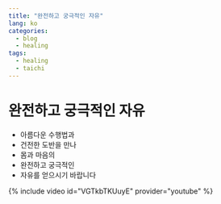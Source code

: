 ```yaml
---
title: "완전하고 궁극적인 자유"
lang: ko
categories:
  - blog
  - healing
tags:
  - healing
  - taichi
---
```


# 완전하고 궁극적인 자유
  - 아름다운 수행법과
  - 건전한 도반을 만나
  - 몸과 마음의
  - 완전하고 궁극적인
  - 자유를 얻으시기 바랍니다

{% include video id="VGTkbTKUuyE" provider="youtube" %}
